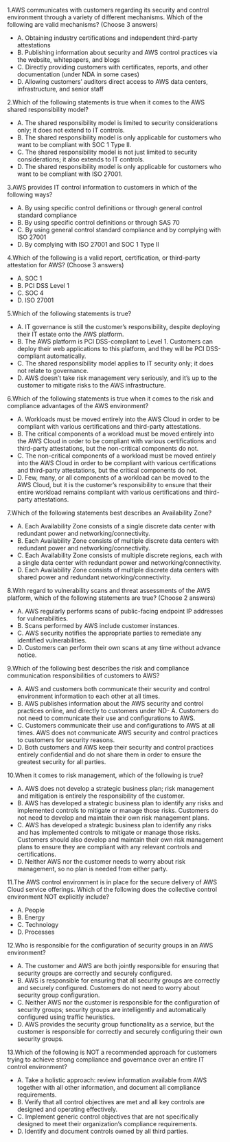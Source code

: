 1.AWS communicates with customers regarding its security and control environment
through a variety of different mechanisms. Which of the following are valid
mechanisms? (Choose 3 answers)
- A. Obtaining industry certifications and independent third-party attestations
- B. Publishing information about security and AWS control practices via the website,
whitepapers, and blogs
- C. Directly providing customers with certificates, reports, and other documentation
(under NDA in some cases)
- D. Allowing customers’ auditors direct access to AWS data centers, infrastructure, and
senior staff

2.Which of the following statements is true when it comes to the AWS shared responsibility model?

- A. The shared responsibility model is limited to security considerations only; it does
not extend to IT controls.
- B. The shared responsibility model is only applicable for customers who want to be
compliant with SOC 1 Type II.
- C. The shared responsibility model is not just limited to security considerations; it also
extends to IT controls.
- D. The shared responsibility model is only applicable for customers who want to be
compliant with ISO 27001.

3.AWS provides IT control information to customers in which of the following ways?

- A. By using specific control definitions or through general control standard compliance
- B. By using specific control definitions or through SAS 70
- C. By using general control standard compliance and by complying with ISO 27001
- D. By complying with ISO 27001 and SOC 1 Type II

4.Which of the following is a valid report, certification, or third-party attestation for AWS?
(Choose 3 answers)

- A. SOC 1
- B. PCI DSS Level 1
- C. SOC 4
- D. ISO 27001

5.Which of the following statements is true?

- A. IT governance is still the customer’s responsibility, despite deploying their IT estate
onto the AWS platform.
- B. The AWS platform is PCI DSS-compliant to Level 1. Customers can deploy their web
applications to this platform, and they will be PCI DSS-compliant automatically.
- C. The shared responsibility model applies to IT security only; it does not relate to
governance.
- D. AWS doesn’t take risk management very seriously, and it’s up to the customer to
mitigate risks to the AWS infrastructure.

6.Which of the following statements is true when it comes to the risk and compliance
advantages of the AWS environment?

- A. Workloads must be moved entirely into the AWS Cloud in order to be compliant
with various certifications and third-party attestations.
- B. The critical components of a workload must be moved entirely into the AWS Cloud
in order to be compliant with various certifications and third-party attestations, but
the non-critical components do not.
- C. The non-critical components of a workload must be moved entirely into the AWS
Cloud in order to be compliant with various certifications and third-party
attestations, but the critical components do not.
- D. Few, many, or all components of a workload can be moved to the AWS Cloud, but it
is the customer’s responsibility to ensure that their entire workload remains
compliant with various certifications and third-party attestations.

7.Which of the following statements best describes an Availability Zone?

- A. Each Availability Zone consists of a single discrete data center with redundant power
and networking/connectivity.
- B. Each Availability Zone consists of multiple discrete data centers with redundant
power and networking/connectivity.
- C. Each Availability Zone consists of multiple discrete regions, each with a single data
center with redundant power and networking/connectivity.
- D. Each Availability Zone consists of multiple discrete data centers with shared power
and redundant networking/connectivity.

8.With regard to vulnerability scans and threat assessments of the AWS platform, which of
the following statements are true? (Choose 2 answers)

- A. AWS regularly performs scans of public-facing endpoint IP addresses for
vulnerabilities.
- B. Scans performed by AWS include customer instances.
- C. AWS security notifies the appropriate parties to remediate any identified
vulnerabilities.
- D. Customers can perform their own scans at any time without advance notice.

9.Which of the following best describes the risk and compliance communication
responsibilities of customers to AWS?

- A. AWS and customers both communicate their security and control environment
information to each other at all times.
- B. AWS publishes information about the AWS security and control practices online,
and directly to customers under ND- A. Customers do not need to communicate their
use and configurations to AWS.
- C. Customers communicate their use and configurations to AWS at all times. AWS
does not communicate AWS security and control practices to customers for security
reasons.
- D. Both customers and AWS keep their security and control practices entirely
confidential and do not share them in order to ensure the greatest security for all
parties.

10.When it comes to risk management, which of the following is true?

- A. AWS does not develop a strategic business plan; risk management and mitigation is
entirely the responsibility of the customer.
- B. AWS has developed a strategic business plan to identify any risks and implemented
controls to mitigate or manage those risks. Customers do not need to develop and
maintain their own risk management plans.
- C. AWS has developed a strategic business plan to identify any risks and has
implemented controls to mitigate or manage those risks. Customers should also
develop and maintain their own risk management plans to ensure they are
compliant with any relevant controls and certifications.
- D. Neither AWS nor the customer needs to worry about risk management, so no plan is
needed from either party.

11.The AWS control environment is in place for the secure delivery of AWS Cloud service
offerings. Which of the following does the collective control environment NOT explicitly
include?

- A. People
- B. Energy
- C. Technology
- D. Processes

12.Who is responsible for the configuration of security groups in an AWS environment?

- A. The customer and AWS are both jointly responsible for ensuring that security
groups are correctly and securely configured.
- B. AWS is responsible for ensuring that all security groups are correctly and securely
configured. Customers do not need to worry about security group configuration.
- C. Neither AWS nor the customer is responsible for the configuration of security
groups; security groups are intelligently and automatically configured using traffic
heuristics.
- D. AWS provides the security group functionality as a service, but the customer is
responsible for correctly and securely configuring their own security groups.




13.Which of the following is NOT a recommended approach for customers trying to achieve
strong compliance and governance over an entire IT control environment?
- A. Take a holistic approach: review information available from AWS together with all
other information, and document all compliance requirements.
- B. Verify that all control objectives are met and all key controls are designed and
operating effectively.
- C. Implement generic control objectives that are not specifically designed to meet their
organization’s compliance requirements.
- D. Identify and document controls owned by all third parties.